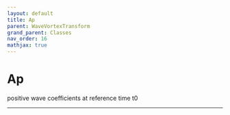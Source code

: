 ```yaml
---
layout: default
title: Ap
parent: WaveVortexTransform
grand_parent: Classes
nav_order: 16
mathjax: true
---
```


#  Ap

positive wave coefficients at reference time t0


---


